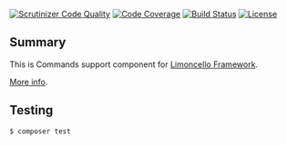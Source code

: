 [![Scrutinizer Code Quality](https://scrutinizer-ci.com/g/limoncello-php-dist/commands/badges/quality-score.png?b=master)](https://scrutinizer-ci.com/g/limoncello-php-dist/commands/?branch=master)
[![Code Coverage](https://scrutinizer-ci.com/g/limoncello-php-dist/commands/badges/coverage.png?b=master)](https://scrutinizer-ci.com/g/limoncello-php-dist/commands/?branch=master)
[![Build Status](https://travis-ci.org/limoncello-php-dist/commands.svg?branch=master)](https://travis-ci.org/limoncello-php-dist/commands)
[![License](https://img.shields.io/github/license/limoncello-php/framework.svg)](https://packagist.org/packages/limoncello-php/framework)

## Summary

This is Commands support component for [Limoncello Framework](https://github.com/limoncello-php/framework).

[More info](https://github.com/limoncello-php/framework).

## Testing

```bash
$ composer test
```
